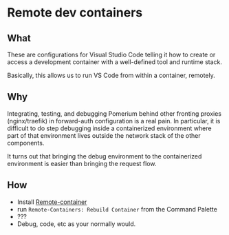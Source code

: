 # Remote dev containers

## What

These are configurations for Visual Studio Code telling it how to create or access a development container with a well-defined tool and runtime stack.

Basically, this allows us to run VS Code from within a container, remotely.

## Why

Integrating, testing, and debugging Pomerium behind other fronting proxies (nginx/traefik) in forward-auth configuration is a real pain. In particular, it is difficult to do step debugging inside a containerized environment where part of that environment lives outside the network stack of the other components.

It turns out that bringing the debug environment to the containerized environment is easier than bringing the request flow.

## How

- Install [Remote-container](https://marketplace.visualstudio.com/items?itemName=ms-vscode-remote.remote-containers)
- run `Remote-Containers: Rebuild Container` from the Command Palette
- ???
- Debug, code, etc as your normally would.
